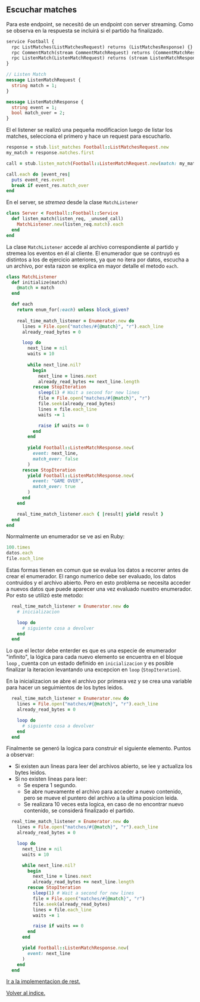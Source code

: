 
## Escuchar matches

Para este endpoint, se necesitó de un endpoint con server streaming.
Como se observa en la respuesta se incluirá si el partido ha finalizado.
```proto
service Football {
  rpc ListMatches(ListMatchesRequest) returns (ListMatchesResponse) {}
  rpc CommentMatch(stream CommentMatchRequest) returns (CommentMatchResponse) {}
  rpc ListenMatch(ListenMatchRequest) returns (stream ListenMatchResponse) {}
}

// Listen Match
message ListenMatchRequest {
  string match = 1;
}

message ListenMatchResponse {
  string event = 1;
  bool match_over = 2;
}
```

El el listener se realizó una pequeña modificacion luego de listar los matches, selecciona el primero y hace un request para escucharlo.
```ruby
response = stub.list_matches Football::ListMatchesRequest.new
my_match = response.matches.first

call = stub.listen_match(Football::ListenMatchRequest.new(match: my_match))

call.each do |event_res|
  puts event_res.event
  break if event_res.match_over
end
```

En el server, se *stremea* desde la clase `MatchListener`
```ruby
class Server < Football::Football::Service
  def listen_match(listen_req, _unused_call)
    MatchListener.new(listen_req.match).each
  end
end
```

La clase `MatchListener` accede al archivo correspondiente al partido y stremea los eventos en él al cliente.
El enumerador que se contruyó es distintos a los de ejercicio anteriores, ya que no itera por datos, escucha a un archivo, por esta razon se explica en mayor detalle el metodo `each`.
```ruby
class MatchListener
  def initialize(match)
    @match = match
  end

  def each
    return enum_for(:each) unless block_given?
    
    real_time_match_listener = Enumerator.new do
      lines = File.open("matches/#{@match}", "r").each_line
      already_read_bytes = 0

      loop do
        next_line = nil
        waits = 10
        
        while next_line.nil?
          begin
            next_line = lines.next
            already_read_bytes += next_line.length
          rescue StopIteration
            sleep(1) # Wait a second for new lines
            file = File.open("matches/#{@match}", "r")
            file.seek(already_read_bytes)
            lines = file.each_line
            waits -= 1

            raise if waits == 0
          end
        end
        
        yield Football::ListenMatchResponse.new(
          event: next_line,
          match_over: false
        )
      rescue StopIteration
        yield Football::ListenMatchResponse.new(
          event: "GAME OVER",
          match_over: true
        )
      end
    end

    real_time_match_listener.each { |result| yield result }
  end
end
```

Normalmente un enumerador se ve asi en Ruby: 
```ruby
100.times
datos.each
file.each_line
```

Estas formas tienen en comun que se evalua los datos a recorrer antes de crear el enumerador.
El rango numerico debe ser evaluado, los datos contruidos y el archivo abierto.
Pero en esto problema se necesita acceder a nuevos datos que puede aparecer una vez evaluado nuestro enumerador.
Por esto se utilizó este metodo: 

```ruby
  real_time_match_listener = Enumerator.new do
    # inicializacion

    loop do
      # siguiente cosa a devolver
    end
  end
```

Lo que el lector debe enterder es que es una especie de enumerador "infinito", la lógica para cada nuevo elemento se encuentra en el bloque `loop` , cuenta con un estado definido en `inicializacion` y es posible finalizar la iteracion levantando una excepcion en `loop` (`StopIteration`).

En la inicializacion se abre el archivo por primera vez y se crea una variable para hacer un seguimientos de los bytes leidos.

```ruby
  real_time_match_listener = Enumerator.new do
    lines = File.open("matches/#{@match}", "r").each_line
    already_read_bytes = 0

    loop do
      # siguiente cosa a devolver
    end
  end
```

Finalmente se generó la logica para construir el siguiente elemento.
Puntos a observar:
* Si existen aun lineas para leer del archivos abierto, se lee y actualiza los bytes leidos.
* Si no existen lineas para leer:
  * Se espera 1 segundo.
  * Se abre nuevamente el archivo para acceder a nuevo contenido, pero se mueve el puntero del archivo a la ultima posicion leida.
  * Se realizara 10 veces esta logica, en caso de no encontrar nuevo contenido, se considerá finalizado el partido.

```ruby
  real_time_match_listener = Enumerator.new do
    lines = File.open("matches/#{@match}", "r").each_line
    already_read_bytes = 0

    loop do
      next_line = nil
      waits = 10

      while next_line.nil?
        begin
          next_line = lines.next
          already_read_bytes += next_line.length
        rescue StopIteration
          sleep(1) # Wait a second for new lines
          file = File.open("matches/#{@match}", "r")
          file.seek(already_read_bytes)
          lines = file.each_line
          waits -= 1

          raise if waits == 0
        end
      end

      yield Football::ListenMatchResponse.new(
        event: next_line
      )
    end
  end
```

[Ir a la implementacion de rest.](../rest/intro.md)

[Volver al indice.](../intro.md)
